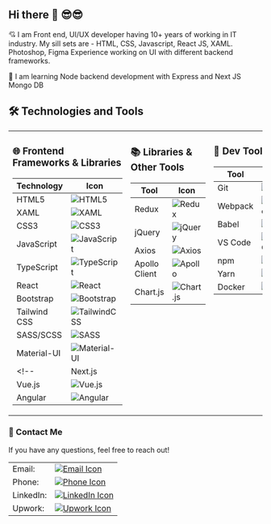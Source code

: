 ## Hi there  🙏 😎😎

<!--
**raviroyit/raviroyit** is a ✨ _special_ ✨ repository because its `README.md` (this file) appears on your GitHub profile.

Here are some ideas to get you started:

- 🔭 I’m currently working on ...
- 🌱 I’m currently learning ...
- 👯 I’m looking to collaborate on ...
- 🤔 I’m looking for help with ...
- 💬 Ask me about ...
- 📫 How to reach me: ...
- 😄 Pronouns: ...
- ⚡ Fun fact: ...
-->

💘 I am Front end, UI/UX developer having 10+ years of working in IT industry.
My sill sets are - HTML, CSS, Javascript, React JS, XAML. Photoshop, Figma
Experience working on UI with different backend frameworks.

🌱 I am learning Node backend development with Express and Next JS Mongo DB



## 🛠️ Technologies and Tools

<table width="100%">
  <tr>
    <td width="33%" valign="top">

### 🌐 Frontend Frameworks & Libraries

| Technology      | Icon                                                                 |
|-----------------|----------------------------------------------------------------------|
| HTML5           | ![HTML5](https://img.shields.io/badge/HTML5-E34F26?logo=html5&logoColor=white) |
| XAML            | ![XAML](https://img.shields.io/badge/XAML-0C54C2?logo=xaml&logoColor=white) |
| CSS3            | ![CSS3](https://img.shields.io/badge/CSS3-1572B6?logo=css3&logoColor=white) |
| JavaScript      | ![JavaScript](https://img.shields.io/badge/JavaScript-F7DF1E?logo=javascript&logoColor=black) |
| TypeScript      | ![TypeScript](https://img.shields.io/badge/TypeScript-007ACC?logo=typescript&logoColor=white) |
| React           | ![React](https://img.shields.io/badge/React-61DAFB?logo=react&logoColor=black) |
| Bootstrap       | ![Bootstrap](https://img.shields.io/badge/Bootstrap-563D7C?logo=bootstrap&logoColor=white) |
| Tailwind CSS    | ![TailwindCSS](https://img.shields.io/badge/Tailwind_CSS-38B2AC?logo=tailwind-css&logoColor=white) |
| SASS/SCSS       | ![SASS](https://img.shields.io/badge/Sass-CC6699?logo=sass&logoColor=white) |
| Material-UI     | ![Material-UI](https://img.shields.io/badge/Material--UI-0081CB?logo=material-ui&logoColor=white) |
<!--| Next.js         | ![Next.js](https://img.shields.io/badge/Next.js-000000?logo=nextdotjs&logoColor=white) |
| Vue.js          | ![Vue.js](https://img.shields.io/badge/Vue.js-4FC08D?logo=vue.js&logoColor=white) |
| Angular         | ![Angular](https://img.shields.io/badge/Angular-DD0031?logo=angular&logoColor=white) | -->


</td>
<td width="33%" valign="top">

### 📚 Libraries & Other Tools

| Tool            | Icon                                                                 |
|-----------------|----------------------------------------------------------------------|
| Redux           | ![Redux](https://img.shields.io/badge/Redux-764ABC?logo=redux&logoColor=white) |
| jQuery          | ![jQuery](https://img.shields.io/badge/jQuery-0769AD?logo=jquery&logoColor=white) |
| Axios           | ![Axios](https://img.shields.io/badge/Axios-5A29E4?logo=axios&logoColor=white) |
| Apollo Client   | ![Apollo](https://img.shields.io/badge/Apollo-311C87?logo=apollographql&logoColor=white) |
| Chart.js        | ![Chart.js](https://img.shields.io/badge/Chart.js-FF6384?logo=chartdotjs&logoColor=white) |

</td>
<td width="33%" valign="top">

### 🔧 Dev Tools

| Tool            | Icon                                                                 |
|-----------------|----------------------------------------------------------------------|
| Git             | ![Git](https://img.shields.io/badge/Git-F05032?logo=git&logoColor=white) |
| Webpack         | ![Webpack](https://img.shields.io/badge/Webpack-8DD6F9?logo=webpack&logoColor=black) |
| Babel           | ![Babel](https://img.shields.io/badge/Babel-F9DC3E?logo=babel&logoColor=black) |
| VS Code         | ![VS Code](https://img.shields.io/badge/VS_Code-007ACC?logo=visual-studio-code&logoColor=white) |
| npm             | ![npm](https://img.shields.io/badge/npm-CB3837?logo=npm&logoColor=white) |
| Yarn            | ![Yarn](https://img.shields.io/badge/Yarn-2C8EBB?logo=yarn&logoColor=white) |
| Docker          | ![Docker](https://img.shields.io/badge/Docker-2496ED?logo=docker&logoColor=white) |

</td>
  </tr>
</table>








### 💬 Contact Me

If you have any questions, feel free to reach out!
<section id="contact">
        <table>
            <tr>
                <td>Email:</td>
                <td>
                    <a href="mailto:raviroyit@gmail.com">
                        <img src="https://img.shields.io/badge/Email-D14836?logo=gmail&logoColor=white" alt="Email Icon">
                    </a>
                </td>
            </tr>
            <tr>
                <td>Phone:</td>
                <td>
                    <a href="tel:0987409425">
                        <img src="https://img.shields.io/badge/Phone-25D366?logo=whatsapp&logoColor=white" alt="Phone Icon">
                    </a>
                </td>
            </tr>
            <tr>
                <td>LinkedIn:</td>
                <td>
                    <a href="https://www.linkedin.com/in/raviroyit/" target="_blank">
                        <img src="https://img.shields.io/badge/LinkedIn-0A66C2?logo=linkedin&logoColor=white" alt="LinkedIn Icon">
                    </a>
                </td>
            </tr>
            <tr>
                <td>Upwork:</td>
                <td>
                    <a href="https://www.upwork.com/freelancers/~011c6f4f6d8cfb0973?mp_source=share" target="_blank">
                        <img src="https://img.shields.io/badge/Upwork-6FDA44?logo=upwork&logoColor=white" alt="Upwork Icon">
                    </a>
                </td>
            </tr>
        </table>
    </section>



